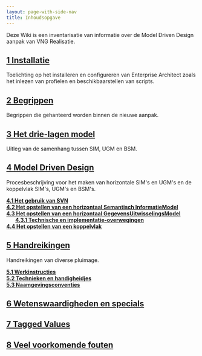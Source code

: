 ```yaml
---
layout: page-with-side-nav
title: Inhoudsopgave
---
```

Deze Wiki is een inventarisatie van informatie over de Model Driven Design aanpak van VNG Realisatie.  

## [1 Installatie](Installatie)

Toelichting op het installeren en configureren van Enterprise Architect zoals het inlezen van profielen en beschikbaarstellen van scripts.

## [2 Begrippen](Begrippen)

Begrippen die gehanteerd worden binnen de nieuwe aanpak.

## [3 Het drie-lagen model](Drielagen-model)

Uitleg van de samenhang tussen SIM, UGM en BSM.

## [4 Model Driven Design](ModelDrivenDesign)

Procesbeschrijving voor het maken van horizontale SIM's en UGM's en de koppelvlak SIM's, UGM's en BSM's.

**[4.1 Het gebruik van SVN](Gebruik-van-SVN)**<br/>
**[4.2 Het opstellen van een horizontaal Semantisch InformatieModel](Opstellen-SIM)**<br/>
**[4.3 Het opstellen van een horizontaal GegevensUitwisselingsModel](Opstellen-UGM)**<br/>
&nbsp;&nbsp;&nbsp;&nbsp;&nbsp;&nbsp;**[4.3.1 Technische en implementatie-overwegingen](Technische-en-implementatie-overwegingen)**<br/>
**[4.4 Het opstellen van een koppelvlak](Opstellen-BSM)**
## [5 Handreikingen](./Handreikingen.md)

Handreikingen van diverse pluimage.

**[5.1 Werkinstructies](Werkinstructies)**<br/>
**[5.2 Technieken en handigheidjes](Technieken-en-handigheidjes)**<br/>
**[5.3 Naamgevingsconventies](Naamgevingsconventies)**

## [6 Wetenswaardigheden en specials](Wetenswaardigheden-en-specials)

## [7 Tagged Values](Tagged-values)

## [8 Veel voorkomende fouten](Veelvoorkomende-fouten)
